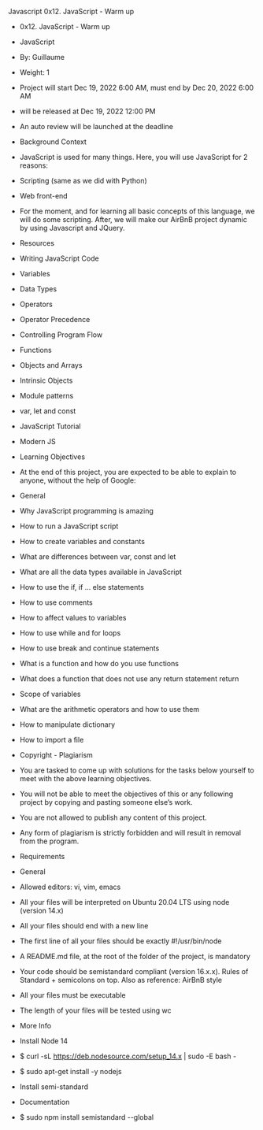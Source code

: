Javascript
0x12. JavaScript - Warm up
- 0x12. JavaScript - Warm up
- JavaScript
- By: Guillaume
- Weight: 1
- Project will start Dec 19, 2022 6:00 AM, must end by Dec 20, 2022 6:00 AM
- will be released at Dec 19, 2022 12:00 PM
- An auto review will be launched at the deadline
- Background Context
- JavaScript is used for many things. Here, you will use JavaScript for 2 reasons:

- Scripting (same as we did with Python)
- Web front-end
- For the moment, and for learning all basic concepts of this language, we will do some scripting. After, we will make our AirBnB project dynamic by using Javascript and JQuery.



- Resources

- Writing JavaScript Code
- Variables
- Data Types
- Operators
- Operator Precedence
- Controlling Program Flow
- Functions
- Objects and Arrays
- Intrinsic Objects
- Module patterns
- var, let and const
- JavaScript Tutorial
- Modern JS
- Learning Objectives
- At the end of this project, you are expected to be able to explain to anyone, without the help of Google:

- General
- Why JavaScript programming is amazing
- How to run a JavaScript script
- How to create variables and constants
- What are differences between var, const and let
- What are all the data types available in JavaScript
- How to use the if, if ... else statements
- How to use comments
- How to affect values to variables
- How to use while and for loops
- How to use break and continue statements
- What is a function and how do you use functions
- What does a function that does not use any return statement return
- Scope of variables
- What are the arithmetic operators and how to use them
- How to manipulate dictionary
- How to import a file
- Copyright - Plagiarism
- You are tasked to come up with solutions for the tasks below yourself to meet with the above learning objectives.
- You will not be able to meet the objectives of this or any following project by copying and pasting someone else’s work.
- You are not allowed to publish any content of this project.
- Any form of plagiarism is strictly forbidden and will result in removal from the program.
- Requirements
- General
- Allowed editors: vi, vim, emacs
- All your files will be interpreted on Ubuntu 20.04 LTS using node (version 14.x)
- All your files should end with a new line
- The first line of all your files should be exactly #!/usr/bin/node
- A README.md file, at the root of the folder of the project, is mandatory
- Your code should be semistandard compliant (version 16.x.x). Rules of Standard + semicolons on top. Also as reference: AirBnB style
- All your files must be executable
- The length of your files will be tested using wc
- More Info
- Install Node 14
- $ curl -sL https://deb.nodesource.com/setup_14.x | sudo -E bash -
- $ sudo apt-get install -y nodejs
- Install semi-standard
- Documentation

- $ sudo npm install semistandard --global
